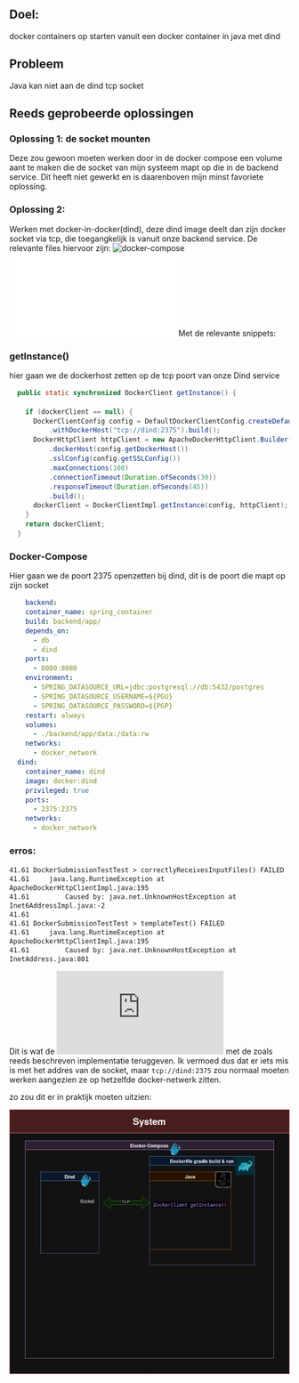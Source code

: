 ## Doel: 
docker containers op starten vanuit een docker container in java met dind 

## Probleem
Java kan niet aan de dind tcp socket

## Reeds geprobeerde oplossingen
### Oplossing 1: de socket mounten
Deze zou gewoon moeten werken door in de docker compose een volume aant te maken die de socket van mijn systeem mapt op die in de backend service. Dit heeft niet gewerkt en is daarenboven mijn minst favoriete oplossing.

### Oplossing 2:
Werken met docker-in-docker(dind), deze dind image deelt dan zijn docker socket via tcp, die toegangkelijk is vanuit onze backend service.
De relevante files hiervoor zijn:
![docker-compose](docker-compose.yaml)
![DockerCLientInstance](backend/app/src/main/java/com/ugent/pidgeon/util/DockerClientInstance.java)
Met de relevante snippets:

### getInstance()
hier gaan we de dockerhost zetten op de tcp poort van onze Dind service
```java
  public static synchronized DockerClient getInstance() {

    if (dockerClient == null) {
      DockerClientConfig config = DefaultDockerClientConfig.createDefaultConfigBuilder()
          .withDockerHost("tcp://dind:2375").build();
      DockerHttpClient httpClient = new ApacheDockerHttpClient.Builder()
          .dockerHost(config.getDockerHost())
          .sslConfig(config.getSSLConfig())
          .maxConnections(100)
          .connectionTimeout(Duration.ofSeconds(30))
          .responseTimeout(Duration.ofSeconds(45))
          .build();
      dockerClient = DockerClientImpl.getInstance(config, httpClient);
    }
    return dockerClient;
  }
```
### Docker-Compose
Hier gaan we de poort 2375 openzetten bij dind, dit is de poort die mapt op zijn socket
```yaml
    backend:
    container_name: spring_container
    build: backend/app/
    depends_on:
      - db
      - dind
    ports:
      - 8080:8080
    environment:
      - SPRING_DATASOURCE_URL=jdbc:postgresql://db:5432/postgres
      - SPRING_DATASOURCE_USERNAME=${PGU}
      - SPRING_DATASOURCE_PASSWORD=${PGP}
    restart: always
    volumes:
      - ./backend/app/data:/data:rw
    networks:
      - docker_network
  dind:
    container_name: dind
    image: docker:dind
    privileged: true
    ports:
      - 2375:2375
    networks:
      - docker_network
```
### erros:
```
41.61 DockerSubmissionTestTest > correctlyReceivesInputFiles() FAILED
41.61     java.lang.RuntimeException at ApacheDockerHttpClientImpl.java:195
41.61         Caused by: java.net.UnknownHostException at Inet6AddressImpl.java:-2
41.61 
41.61 DockerSubmissionTestTest > templateTest() FAILED
41.61     java.lang.RuntimeException at ApacheDockerHttpClientImpl.java:195
41.61         Caused by: java.net.UnknownHostException at InetAddress.java:801
```
Dit is wat de ![testen](https://github.com/SELab-2/UGent-6/blob/feature/docker-in-docker/backend/app/src/test/java/com/ugent/pidgeon/model/DockerSubmissionTestTest.java) met de zoals reeds beschreven implementatie teruggeven.
Ik vermoed dus dat er iets mis is met het addres van de socket, maar `tcp://dind:2375` zou normaal moeten werken aangezien ze op hetzelfde docker-netwerk zitten.

zo zou dit er in praktijk moeten uitzien:

![dind chart](dind-chart.png)


